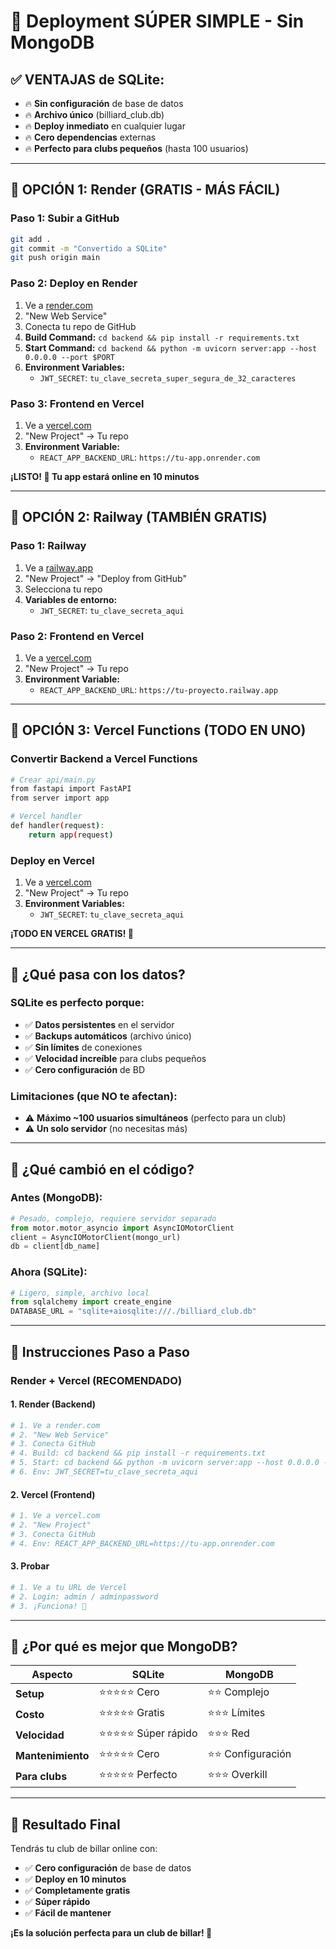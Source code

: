 # 🚀 Deployment SÚPER SIMPLE - Sin MongoDB

## ✅ **VENTAJAS de SQLite:**
- 🔥 **Sin configuración** de base de datos
- 🔥 **Archivo único** (billiard_club.db)
- 🔥 **Deploy inmediato** en cualquier lugar
- 🔥 **Cero dependencias** externas
- 🔥 **Perfecto para clubs pequeños** (hasta 100 usuarios)

---

## 🎯 **OPCIÓN 1: Render (GRATIS - MÁS FÁCIL)**

### **Paso 1: Subir a GitHub**
```bash
git add .
git commit -m "Convertido a SQLite"
git push origin main
```

### **Paso 2: Deploy en Render**
1. Ve a [render.com](https://render.com)
2. "New Web Service"
3. Conecta tu repo de GitHub
4. **Build Command:** `cd backend && pip install -r requirements.txt`
5. **Start Command:** `cd backend && python -m uvicorn server:app --host 0.0.0.0 --port $PORT`
6. **Environment Variables:**
   - `JWT_SECRET`: `tu_clave_secreta_super_segura_de_32_caracteres`

### **Paso 3: Frontend en Vercel**
1. Ve a [vercel.com](https://vercel.com)
2. "New Project" → Tu repo
3. **Environment Variable:**
   - `REACT_APP_BACKEND_URL`: `https://tu-app.onrender.com`

**¡LISTO! 🎉 Tu app estará online en 10 minutos**

---

## 🎯 **OPCIÓN 2: Railway (TAMBIÉN GRATIS)**

### **Paso 1: Railway**
1. Ve a [railway.app](https://railway.app)
2. "New Project" → "Deploy from GitHub"
3. Selecciona tu repo
4. **Variables de entorno:**
   - `JWT_SECRET`: `tu_clave_secreta_aqui`

### **Paso 2: Frontend en Vercel**
1. Ve a [vercel.com](https://vercel.com)
2. "New Project" → Tu repo
3. **Environment Variable:**
   - `REACT_APP_BACKEND_URL`: `https://tu-proyecto.railway.app`

---

## 🎯 **OPCIÓN 3: Vercel Functions (TODO EN UNO)**

### **Convertir Backend a Vercel Functions**
```bash
# Crear api/main.py
from fastapi import FastAPI
from server import app

# Vercel handler
def handler(request):
    return app(request)
```

### **Deploy en Vercel**
1. Ve a [vercel.com](https://vercel.com)
2. "New Project" → Tu repo
3. **Environment Variables:**
   - `JWT_SECRET`: `tu_clave_secreta_aqui`

**¡TODO EN VERCEL GRATIS! 🚀**

---

## 💾 **¿Qué pasa con los datos?**

### **SQLite es perfecto porque:**
- ✅ **Datos persistentes** en el servidor
- ✅ **Backups automáticos** (archivo único)
- ✅ **Sin límites** de conexiones
- ✅ **Velocidad increíble** para clubs pequeños
- ✅ **Cero configuración** de BD

### **Limitaciones (que NO te afectan):**
- ⚠️ **Máximo ~100 usuarios simultáneos** (perfecto para un club)
- ⚠️ **Un solo servidor** (no necesitas más)

---

## 🔧 **¿Qué cambió en el código?**

### **Antes (MongoDB):**
```python
# Pesado, complejo, requiere servidor separado
from motor.motor_asyncio import AsyncIOMotorClient
client = AsyncIOMotorClient(mongo_url)
db = client[db_name]
```

### **Ahora (SQLite):**
```python
# Ligero, simple, archivo local
from sqlalchemy import create_engine
DATABASE_URL = "sqlite+aiosqlite:///./billiard_club.db"
```

---

## 🚀 **Instrucciones Paso a Paso**

### **Render + Vercel (RECOMENDADO)**

#### **1. Render (Backend)**
```bash
# 1. Ve a render.com
# 2. "New Web Service"
# 3. Conecta GitHub
# 4. Build: cd backend && pip install -r requirements.txt
# 5. Start: cd backend && python -m uvicorn server:app --host 0.0.0.0 --port $PORT
# 6. Env: JWT_SECRET=tu_clave_secreta_aqui
```

#### **2. Vercel (Frontend)**
```bash
# 1. Ve a vercel.com
# 2. "New Project"
# 3. Conecta GitHub
# 4. Env: REACT_APP_BACKEND_URL=https://tu-app.onrender.com
```

#### **3. Probar**
```bash
# 1. Ve a tu URL de Vercel
# 2. Login: admin / adminpassword
# 3. ¡Funciona! 🎉
```

---

## 🎯 **¿Por qué es mejor que MongoDB?**

| Aspecto | SQLite | MongoDB |
|---------|--------|---------|
| **Setup** | ⭐⭐⭐⭐⭐ Cero | ⭐⭐ Complejo |
| **Costo** | ⭐⭐⭐⭐⭐ Gratis | ⭐⭐⭐ Límites |
| **Velocidad** | ⭐⭐⭐⭐⭐ Súper rápido | ⭐⭐⭐ Red |
| **Mantenimiento** | ⭐⭐⭐⭐⭐ Cero | ⭐⭐ Configuración |
| **Para clubs** | ⭐⭐⭐⭐⭐ Perfecto | ⭐⭐⭐ Overkill |

---

## 🎉 **Resultado Final**

Tendrás tu club de billar online con:
- ✅ **Cero configuración** de base de datos
- ✅ **Deploy en 10 minutos**
- ✅ **Completamente gratis**
- ✅ **Súper rápido**
- ✅ **Fácil de mantener**

**¡Es la solución perfecta para un club de billar! 🎱**